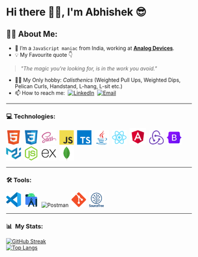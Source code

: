 # Hi there 🙋‍♂️, I'm Abhishek 😎

## 🧑‍💻 About Me:

- 🔭 I’m a `JavaScript maniac` from India, working at **[Analog Devices](https://www.analog.com)**.
- 💡 My Favourite quote 👇
>  *"The magic you're looking for, is in the work you avoid."*
- 🤸‍♀️ My Only hobby: *Calisthenics* (Weighted Pull Ups, Weighted Dips, Pelican Curls, Handstand, L-hang, L-sit etc.)
- 📫 How to reach me: &nbsp;<a href="https://www.linkedin.com/in/iamabhisheksawant/"><img alt="LinkedIn" src="https://img.shields.io/badge/LinkedIn-Abhishek%20Sawant-blue?style=flat-square&logo=linkedin"></a>&nbsp;
<a href="mailto:abhishakesawant@gmail.com"><img alt="Email" src="https://img.shields.io/badge/Email-abhishakesawant@gmail.com-blue?style=flat-square&logo=gmail"></a>
---

### 💻 Technologies:
<p>
<img src="https://github.com/devicons/devicon/blob/master/icons/html5/html5-original.svg" title="HTML5" alt="HTML" width="40" height="40"/>&nbsp;
<img src="https://github.com/devicons/devicon/blob/master/icons/css3/css3-original.svg"  title="CSS3" alt="CSS" width="40" height="40"/>&nbsp;
<img src="https://github.com/devicons/devicon/blob/master/icons/sass/sass-original.svg"  title="SASS" alt="SASS" width="40" height="40"/>&nbsp;
<img src="https://github.com/devicons/devicon/blob/master/icons/javascript/javascript-original.svg" title="JavaScript" alt="JavaScript" width="40" height="40"/>&nbsp;
<img src="https://github.com/devicons/devicon/blob/master/icons/typescript/typescript-original.svg" title="TypeScript" alt="TypeScript" width="40" height="40"/>&nbsp;
<img src="https://github.com/devicons/devicon/blob/master/icons/java/java-original.svg" title="Java" alt="Java" width="40" height="40"/>&nbsp;
<img src="https://github.com/devicons/devicon/blob/master/icons/react/react-original.svg" title="React" alt="React" width="40" height="40"/>&nbsp;
<img src="./resources/icons/angular-logo.png" title="Angular" alt="Angular" width="45" height="45"/>&nbsp;
<img src="https://github.com/devicons/devicon/blob/master/icons/redux/redux-original.svg" title="Redux Toolkit" alt="Redux Toolkit" width="40" height="40"/>&nbsp;
<img src="https://github.com/devicons/devicon/blob/master/icons/bootstrap/bootstrap-original.svg" title="Bootstrap5" alt="Bootstrap5" width="40" height="40"/>&nbsp;
  <img src="https://github.com/devicons/devicon/blob/master/icons/materialui/materialui-original.svg" title="Material UI" alt="Material UI" width="40" height="40"/>&nbsp;
<img src="https://github.com/devicons/devicon/blob/master/icons/nodejs/nodejs-original.svg" title="NodeJS" alt="NodeJS" width="40" height="40"/>&nbsp;
<img src="https://github.com/devicons/devicon/blob/master/icons/express/express-original.svg" title="ExpressJS"  alt="ExpressJS" width="40" height="40"/>&nbsp;
<img src="https://github.com/devicons/devicon/blob/master/icons/mongodb/mongodb-original.svg" title="MongoDB" alt="MongoDB" width="40" height="40"/>&nbsp;
</p>

---

### 🛠️ Tools:
<p>
<img src="https://github.com/devicons/devicon/blob/master/icons/vscode/vscode-original.svg" title="VSCode"  alt="VSCode" width="40" height="40"/>&nbsp;
<img src="https://github.com/devicons/devicon/blob/master/icons/androidstudio/androidstudio-original.svg" title="Android Studio"  alt="Android Studio" width="40" height="40"/>&nbsp;
<img src="https://www.vectorlogo.zone/logos/getpostman/getpostman-icon.svg" title="Postman"  alt="Postman" width="40" height="40"/>&nbsp;
<img src="https://github.com/devicons/devicon/blob/master/icons/git/git-original.svg" title="Git" alt="Git" width="40" height="40"/>&nbsp;
<img src="https://github.com/devicons/devicon/blob/master/icons/sourcetree/sourcetree-original-wordmark.svg" title="Sourcetree" alt="Sourcetree" width="40" height="40"/>&nbsp;
</p>

---

### 📊 &nbsp;My Stats:

[![GitHub Streak](http://github-readme-streak-stats.herokuapp.com?user=Abhishek-Sawant-98&theme=dark&background=000000)](https://git.io/streak-stats)<br>
[![Top Langs](https://github-readme-stats.vercel.app/api/top-langs/?username=Abhishek-Sawant-98&layout=compact&theme=vision-friendly-dark)](https://github.com/anuraghazra/github-readme-stats)

